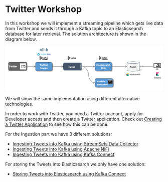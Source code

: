 # Twitter Workshop

In this workshop we will implement a streaming pipeline which gets live data from Twitter and sends it through a Kafka topic to an Elasticsearch database for later retrieval. The solution architecture is shown in the diagram below.

![Alt Image Text](./images/twitter-data-integration-workshop.png "Lightsail Homepage")

We will show the same implementation using different alternative technologies.

In order to work with Twitter, you need a Twitter account, apply for Developer access and then create a Twitter application. Check out [Creating a Twitter Application](../99-misc/99-twitter-app/README.md) to see how this can be done. 

For the Ingestion part we have 3 different solutions:

* [Ingesting Tweets into Kafka using StreamSets Data Collector](../04a-twitter-data-ingestion-with-streamsets/README.md)
* [Ingesting Tweets into Kafka using Apache NiFi](../04b-twitter-data-ingestion-with-apache-nifi/README.md)
* [Ingesting Tweets into Kafka using Kafka Connect](./04c-twitter-data-ingestion-with-kafka-connect/README.md)

For storing the Tweets into Elasticsearch we only have one solution:

* [Storing Tweets into Elasticsearch using Kafka Connect](./04d-stream-data-integration-with-elasticsearch/README.md)
